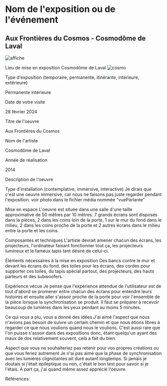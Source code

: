 # Nom de l'exposition ou de l'événement
## Aux Frontières du Cosmos - Cosmodôme de Laval
![affiche](https://github.com/mathieuwillett/h24-v11_inspirations_willett/assets/143769896/4bc074a5-1290-4fed-838d-809d1910019e)


Lieu de mise en exposition
Cosmodôme de Laval
![cosmo](https://github.com/mathieuwillett/h24-v11_inspirations_willett/assets/143769896/422dafe0-cf89-4741-9e75-908447e0e064)


Type d'exposition (temporaire, permanente, itinérante, intérieure, extérieure)

Permanente intérieure

Date de votre visite

28 février 2024

Titre de l'oeuvre

Aux Frontières du Cosmos

Nom de l'artiste

Cosmodôme de Laval

Année de réalisation

2014

Description de l'oeuvre



Type d'installation (contemplative, immersive, interactive)
Je dirais que c'est une oeuvre immersive, car nous ne faisons pas juste regarder pendant l'exposition.
voir photo dans le fichier média nommée "vueParlante"

Mise en espace
L'oeuvre est située dans une salle d'une taille approximative de 50 mètres par 10 mètres. 7 grands écrans sont disposés dans la pièces, 2 dans les coins loin de la porte, 1 sur le mur du fond dans le milieu, 2 dans les coins proche de la porte et 2 autres écrans dans le milieu entre la porte et les coins.

Composantes et techniques
L'artiste devrait amener chacun des écrans, les projecteurs, l'ordinateur faisant fonctionner tout ça, les projecteurs lumineux et le fameux tapis tant désiré de celui-ci.

Éléments nécessaires à la mise en exposition
Des bancs contre le mur et devant les écrans du fond, des toiles pour les écrans, des cordes pour supporter ces toiles, du tapis spécial partout, des projecteurs, des hauts parleurs et des subwoofers.

Expérience vécue
Je pense que l'expérience attendue de l'utilisateur est de tout d'abord se promener entre chacun des écrans pour entendre leurs histoires et ensuite aller s'assoir proche de la porte pour voir l'ensemble de la pièce lorsque la synchronisation se produit. Il faut se préparer à recevoir beaucoup de lumières dans les yeux pendant au moins 5 minutes.

Ce qui vous a plu, vous a donné des idées
J'ai aimé l'aspect que nous n'avions pas besoin de suivre un certain chemin et que nous étions libres à regarder ce que nous voulions quand nous le voulions. C'est aussi rare que l'on puisse s'assoir dans des expositions donc, étant quelqu'un ayant des maux de dos relativement souvent, cela a fait du bien.

Aspect que vous ne souhaiteriez pas retenir pour vos propres créations ou que vous feriez autrement
Je n'ai pas aimé que la phase de synchronisation avec les lumières clignotantes ait duré autant longtemps. Si jamais je doutais si j'était épileptique ou non, c'était le bon test pour savoir si je l'étais. À part ça, j'ai quand même assez apprécié l'oeuvre.

Références:

